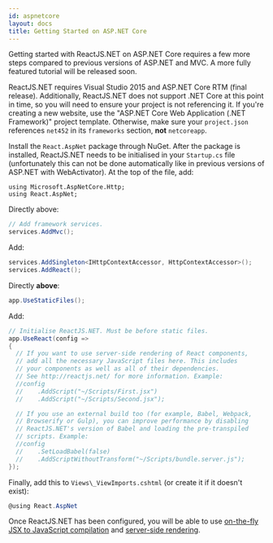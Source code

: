 ```yaml
---
id: aspnetcore
layout: docs
title: Getting Started on ASP.NET Core
---
```


Getting started with ReactJS.NET on ASP.NET Core requires a few more steps compared to previous versions of ASP.NET and MVC. A more fully featured tutorial will be released soon.

ReactJS.NET requires Visual Studio 2015 and ASP.NET Core RTM (final release). Additionally, ReactJS.NET does not support .NET Core at this point in time, so you will need to ensure your project is not referencing it. If you're creating a new website, use the "ASP.NET Core Web Application (.NET Framework)" project template. Otherwise, make sure your `project.json` references `net452` in its `frameworks` section, **not** `netcoreapp`.

Install the `React.AspNet` package through NuGet. After the package is installed, ReactJS.NET needs to be initialised in your `Startup.cs` file (unfortunately this can not be done automatically like in previous versions of ASP.NET with WebActivator). At the top of the file, add:

```
using Microsoft.AspNetCore.Http;
using React.AspNet;
```

Directly above:

```csharp
// Add framework services.
services.AddMvc();
```

Add:

```csharp
services.AddSingleton<IHttpContextAccessor, HttpContextAccessor>();
services.AddReact();
```


Directly **above**:

```csharp
app.UseStaticFiles();
```

Add:

```csharp
// Initialise ReactJS.NET. Must be before static files.
app.UseReact(config =>
{
  // If you want to use server-side rendering of React components,
  // add all the necessary JavaScript files here. This includes
  // your components as well as all of their dependencies.
  // See http://reactjs.net/ for more information. Example:
  //config
  //	.AddScript("~/Scripts/First.jsx")
  //	.AddScript("~/Scripts/Second.jsx");

  // If you use an external build too (for example, Babel, Webpack,
  // Browserify or Gulp), you can improve performance by disabling
  // ReactJS.NET's version of Babel and loading the pre-transpiled
  // scripts. Example:
  //config
  //	.SetLoadBabel(false)
  //	.AddScriptWithoutTransform("~/Scripts/bundle.server.js");
});
```

Finally, add this to `Views\_ViewImports.cshtml` (or create it if it doesn't exist):

```csharp
@using React.AspNet
```

Once ReactJS.NET has been configured, you will be able to use [on-the-fly JSX to JavaScript compilation](http://reactjs.net/getting-started/usage.html) and [server-side rendering](http://reactjs.net/guides/server-side-rendering.html).
